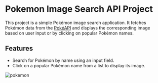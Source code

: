 # Pokemon Image Search API Project
This project is a simple Pokémon image search application. It fetches Pokémon data from the [PokéAPI](https://pokeapi.co) and displays the corresponding image based on user input or by clicking on popular Pokémon names.

## Features
- Search for Pokémon by name using an input field.
- Click on a popular Pokémon name from a list to display its image.

![pokemon](https://github.com/user-attachments/assets/9d7b3df2-1c46-42d3-82fd-47350f2fcc6c)
